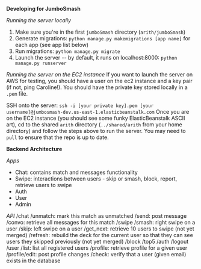 **Developing for JumboSmash**

*Running the server locally*

1. Make sure you're in the first `jumboSmash` directory (`arith/jumboSmash`)
2. Generate migrations: `python manage.py makemigrations [app name]` for each app (see app list below)
3. Run migrations: `python manage.py migrate`
4. Launch the server -- by default, it runs on localhost:8000: `python manage.py runserver`

*Running the server on the EC2 instance*
If you want to launch the server on AWS for testing, you should have a user on the ec2 instance and a key pair (if not, ping Caroline!). You should have the private key stored locally in a `.pem` file.  

SSH onto the server: `ssh -i [your private key].pem [your username]@jumbosmash-dev.us-east-1.elasticbeanstalk.com`
Once you are on the EC2 instance (you should see some funky ElasticBeanstalk ASCII art), cd to the shared `arith` directory (`../shared/arith` from your home directory) and follow the steps above to run the server. You may need to `pull` to ensure that the repo is up to date.


**Backend Architecture**

*Apps*
- Chat: contains match and messages functionality
- Swipe: interactions between users - skip or smash, block, report, retrieve users to swipe
- Auth
- User
- Admin

*API*
/chat
    /unmatch: mark this match as unmatched
    /send: post message
    /convo: retrieve all messages for this match
/swipe
    /smash: right swipe on a user
    /skip: left swipe on a user
    /get_next:  retrieve 10 users to swipe (not yet merged)
    /refresh: rebuild the deck for the current user so that they can see users they skipped previously (not yet merged)
    /block
    /top5
/auth
    /logout
/user
    /list: list all registered users
    /profile: retrieve profile for a given user
    /profile/edit: post profile changes
    /check: verify that a user (given email) exists in the database
